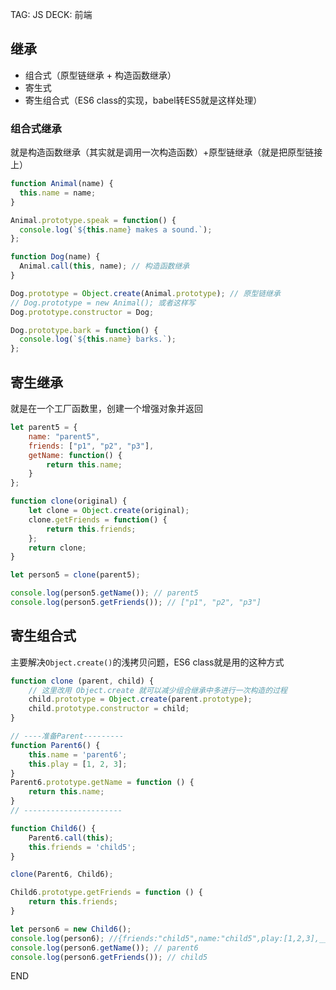 TAG: JS
DECK: 前端
## 继承

- 组合式（原型链继承 + 构造函数继承）
- 寄生式
- 寄生组合式（ES6 class的实现，babel转ES5就是这样处理）


### 组合式继承
就是构造函数继承（其实就是调用一次构造函数）+原型链继承（就是把原型链接上）

```javascript
function Animal(name) {
  this.name = name;
}

Animal.prototype.speak = function() {
  console.log(`${this.name} makes a sound.`);
};

function Dog(name) {
  Animal.call(this, name); // 构造函数继承
}

Dog.prototype = Object.create(Animal.prototype); // 原型链继承
// Dog.prototype = new Animal(); 或者这样写
Dog.prototype.constructor = Dog;

Dog.prototype.bark = function() {
  console.log(`${this.name} barks.`);
};
```

## 寄生继承
就是在一个工厂函数里，创建一个增强对象并返回

```javascript
let parent5 = {
    name: "parent5",
    friends: ["p1", "p2", "p3"],
    getName: function() {
        return this.name;
    }
};

function clone(original) {
    let clone = Object.create(original);
    clone.getFriends = function() {
        return this.friends;
    };
    return clone;
}

let person5 = clone(parent5);

console.log(person5.getName()); // parent5
console.log(person5.getFriends()); // ["p1", "p2", "p3"]
```


## 寄生组合式
主要解决`Object.create()`的浅拷贝问题，ES6 class就是用的这种方式
```javascript
function clone (parent, child) {
    // 这里改用 Object.create 就可以减少组合继承中多进行一次构造的过程
    child.prototype = Object.create(parent.prototype);
    child.prototype.constructor = child;
}

// ----准备Parent---------
function Parent6() {
    this.name = 'parent6';
    this.play = [1, 2, 3];
}
Parent6.prototype.getName = function () {
    return this.name;
}
// ----------------------

function Child6() {
    Parent6.call(this);
    this.friends = 'child5';
}

clone(Parent6, Child6);

Child6.prototype.getFriends = function () {
    return this.friends;
}

let person6 = new Child6();
console.log(person6); //{friends:"child5",name:"child5",play:[1,2,3],__proto__:Parent6}
console.log(person6.getName()); // parent6
console.log(person6.getFriends()); // child5
```

END
<!--ID: 1723386759583-->

